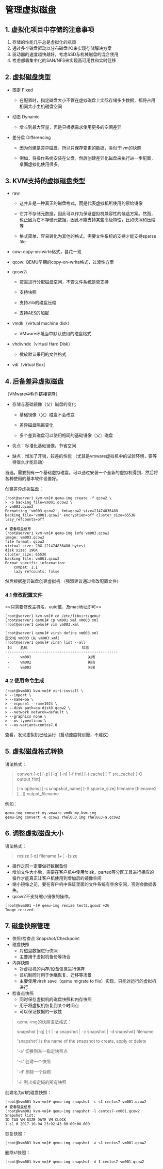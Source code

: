 # 管理虚拟磁盘



## 1. 虚拟化项目中存储的注意事项

1. 存储的性能几乎总是虚拟化的瓶颈
2. 通过多个磁盘驱动以分布磁盘I/O来实现存储解决方案
3. 驱动器的速度越快越好，考虑SSD与机械磁盘的混合使用
4. 考虑部署集中化的SAN/NFS来实现高可用性和实时迁移



## 2. 虚拟磁盘类型

- 固定 Fixed

  - 在配置时，指定磁盘大小不管在虚拟磁盘上实际存储多少数据，都将占用相同大小主机磁盘空间

- 动态 Dynamic

  - 增长到最大容量，但是只根据需求使用更多的空间差异

- 差分盘 Differencing

  - 因为创建是差异磁盘，所以只保存变更的数据，类似于lvm的快照

  - 例如，将操作系统安装在父盘，然后创建差异化磁盘来执行进一步配置，桌面虚拟化使用很多。



## 3. KVM支持的虚拟磁盘类型

- raw

  - 这并非是一种真正的磁盘格式，而是代表虚拟机所使用的原始镜像

  - 它并不存储元数据，因此可以作为保证虚拟机兼容性的候选方案。然而，也正因为它不存储元数据，因此不能支持某些高级特性，比如快照和压缩等

  - 格式简单，容易转化为其他的格式。需要文件系统的支持才能支持sparse file

- cow: copy-on-wirte格式，昙花一现

- qcow: QEMU早期的copy-on-write格式，过渡性方案

- qcow2:

  - 按需进行分配磁盘空间，不管文件系统是否支持

  - 支持快照

  - 支持zlib的磁盘压缩

  - 支持AES的加密

- vmdk（virtual machine disk）
  - VMware环境当中默认使用的磁盘格式		

- vhd\vhdx（virtual Hard Disk）
  - 微软默认采用的文件格式	

- vdi（virtual Box）



## 4. 后备差异虚拟磁盘

（VMware中称作链接克隆）

- 存储与基础镜像（父）磁盘的变化

  - 基础镜像（父）磁盘不会改变

  - 差异磁盘隔离变化

  - 多个差异磁盘可以使用相同的基础镜像（父）磁盘

- 优点：标准化基础镜像，节省空间

- 缺点：增加了开销，较差的性能 （尤其是vmware虚拟机中的试验环境，要等待很久才能启动）

首选，需要拥有一个基础虚拟磁盘，可以通过安装一个全新的虚拟机得到，然后将各种使用的基本软件设置好。

创建差异虚拟磁盘：

```
[root@server1 kvm-vm]# qemu-img create -f qcow2 \
> -o backing_file=vm001.qcow2 \
> vm003.qcow2
Formatting 'vm003.qcow2', fmt=qcow2 size=21474836480 backing_file='vm001.qcow2' encryption=off cluster_size=65536 lazy_refcounts=off
```

```
# 查看磁盘信息
[root@server1 kvm-vm]# qemu-img info vm003.qcow2 
image: vm003.qcow2
file format: qcow2
virtual size: 20G (21474836480 bytes)
disk size: 196K
cluster_size: 65536
backing file: vm001.qcow2
Format specific information:
    compat: 1.1
    lazy refcounts: false
```

然后根据差异磁盘创建虚拟机 （强烈建议通过修改配置文件）

### 4.1 修改配置文件

==只需要修改主机名，uuid值，及mac地址即可==

```
[root@server1 kvm-vm]# cd /etc/libvirt/qemu/
[root@server1 qemu]# cp vm001.xml vm003.xml
[root@server1 qemu]# vim vm003.xml
```

```
[root@server1 qemu]# virsh define vm003.xml 
定义域 vm003（从 vm003.xml）
[root@server1 qemu]# virsh list --all
 Id    名称                         状态
----------------------------------------------------
 -     vm001                          关闭
 -     vm002                          关闭
 -     vm003                          关闭
```

### 4.2 使用命令生成

```
[root@kvm001 kvm-vm]# virt-install \
> --import \
> --name=oa \
> --vcpus=1 --ram=1024 \
> --disk path=oa-disk0.qcow2 \
> --network netwrok=default \
> --graphics none \
> --os-type=linux \
> --os-variant=centos7.0
```

查看，发现虚拟机已经运行（启动速度特别慢，不建议）



## 5. 虚拟磁盘格式转换

语法格式：

> convert [-c] [-p] [-q] [-n] [-f fmt] [-t cache] [-T src_cache] [-O output_fmt]
>
> [-o options] [-s snapshot_name] [-S sparse_size] filename [filename2 [...]] output_filename

例如：

```
qemu-img convert my-vmware.vmdk my-kvm.img
qemu-img convert -O qcow2 rhel6u3.img rhel6u3-a.qcow2
```



## 6. 调整虚拟磁盘大小

语法格式：

> resize [-q] filename [+ | -]size

- 操作之前一定要做好数据备份
- 增加文件大小后，需要在客户机中使用fdisk、parted等分区工具进行相应的操作才能真正让客户机使用到增加后的镜像空间
- 缩小镜像之前，要在客户机中保证里面的文件系统有空余空间，否则会数据丢失。
- qcow2不支持缩小镜像的操作。

```
[root@kvm001 ~]# qemu-img resize test2.qcow2 +2G
Image resized.
```



## 7. 磁盘快照管理

- 快照/检查点 Snapshot/Checkpoint
- 磁盘快照
  - 对磁盘数据进行快照
  - 主要用于虚拟机备份等场合
- 内存快照
  - 对虚拟机的内存/设备信息进行保存
  - 该机制同时用于休眠恢复、迁移等场景
  - 主要使用virsh save（qemu migrate to file）实现，只能对运行的虚拟机进行
- 检查点快照		
  - 同时保存虚拟机的磁盘快照和内存快照
  - 用于将虚拟机恢复到某个时间点
  - 可以保证数据的一致性

> qemu-img的快照语法格式：
>
> snapshot [-q] [-l | -a snapshot | -c snapshot | -d snapshot] filename
>
> 'snapshot' is the name of the snapshot to create, apply or delete
>
> '-a' 切换到某一指定快照点
>
> '-c' 创建一个快照
>
> '-d' 删除一个快照
>
> '-l' 列出指定域的所有快照

创建名为s1的磁盘快照：

```
[root@kvm001 kvm-vm]# qemu-img snapshot -c s1 centos7-vm001.qcow2
# 查看磁盘信息
[root@kvm001 kvm-vm]# qemu-img snapshot -l centos7-vm001.qcow2
Snapshot list:
ID TAG VM SIZE DATE VM CLOCK
1 s1 0 2017-10-04 23:02:43 00:00:00.000
```

恢复快照：

```
[root@kvm001 kvm-vm]# qemu-img snapshot -a s1 centos7-vm001.qcow2
```

删除s1快照：

```
[root@kvm001 kvm-vm]# qemu-img snapshot -d 1 centos7-vm001.qcow2
```

